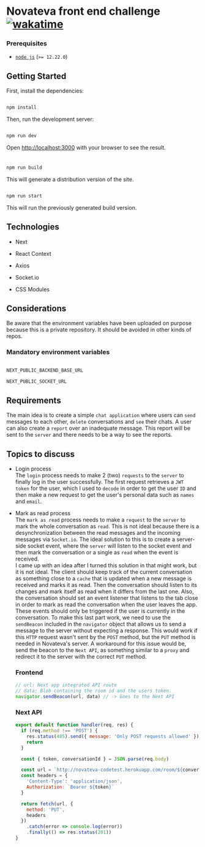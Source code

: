 # Novateva front end challenge [![wakatime](https://wakatime.com/badge/user/b9d25ba3-da9c-44da-9a0b-bd8bb81c6074/project/ab4cad2c-ffe2-4011-9b32-78503a9f3547.svg)](https://wakatime.com/badge/user/b9d25ba3-da9c-44da-9a0b-bd8bb81c6074/project/ab4cad2c-ffe2-4011-9b32-78503a9f3547)

### Prerequisites

- [`node js`](https://nodejs.org/en/) (`>= 12.22.0`)

## Getting Started

First, install the dependencies:

```bash

npm install

```

Then, run the development server:

```bash

npm run dev

```

Open [http://localhost:3000](http://localhost:3000) with your browser to see the result.

###

```bash

npm run build

```

This will generate a distribution version of the site.

```bash

npm run start

```

This will run the previously generated build version.

## Technologies

- Next

- React Context

- Axios

- Socket.io

- CSS Modules

## Considerations

Be aware that the environment variables have been uploaded on purpose because this is a private repository. It should be avoided in other kinds of repos.

### Mandatory environment variables

```bash

NEXT_PUBLIC_BACKEND_BASE_URL

NEXT_PUBLIC_SOCKET_URL

```

## Requirements

The main idea is to create a simple `chat application` where users can `send` messages to each other, `delete` conversations and `see` their chats.
A user can also create a `report` over an inadequate message. This report will be sent to the `server` and there needs to be a way to see the reports.

## Topics to discuss

- Login process\
  The `login` process needs to make 2 (two) `requests` to the `server` to finally log in the user successfully. The first request retrieves a `JWT token` for the user, which I used to `decode` in order to get the user `ID` and then make a new request to get the user's personal data such as `names` and `email`.

- Mark as read process\
   The `mark as read` process needs to make a `request` to the `server` to mark the whole conversation as `read`. This is not ideal because there is a desynchronization between the read messages and the incoming messages via `Socket.io`.
  The ideal solution to this is to create a server-side socket event, where the `server` will listen to the socket event and then mark the conversation or a single as `read` when the event is received.\
  I came up with an idea after I turned this solution in that might work, but it is not ideal. The client should keep track of the current conversation as something close to a `cache` that is updated when a new message is received and marks it as read. Then the conversation should listen to its changes and mark itself as read when it differs from the last one. Also, the conversation should set an event listener that listens to the tab close in order to mark as read the conversation when the user leaves the app. These events should only be triggered if the user is currently in the conversation.
  To make this last part work, we need to use the `sendBeacon` included in the `navigator` object that allows us to send a message to the server without expecting a response. This would work if this `HTTP` request wasn't sent by the `POST` method, but the `PUT` method is needed in Novateva's server. A workaround for this issue would be, send the beacon to the `Next API`, as something similar to a `proxy` and redirect it to the server with the correct `PUT` method.

  ### Frontend

  ```js
  // url: Next app integrated API route
  // data: Blob containing the room id and the users token.
  navigator.sendBeacon(url, data) // -> Goes to the Next API
  ```

  ### Next API

  ```js
  export default function handler(req, res) {
    if (req.method !== 'POST') {
      res.status(405).send({ message: 'Only POST requests allowed' })
      return
    }

    const { token, conversationId } = JSON.parse(req.body)

    const url = `http://novateva-codetest.herokuapp.com/room/${conversationId}/mark-read`
    const headers = {
      'Content-Type': 'application/json',
      Authorization: `Bearer ${token}`
    }

    return fetch(url, {
      method: 'PUT',
      headers
    })
      .catch(error => console.log(error))
      .finally(() => res.status(201))
  }
  ```
